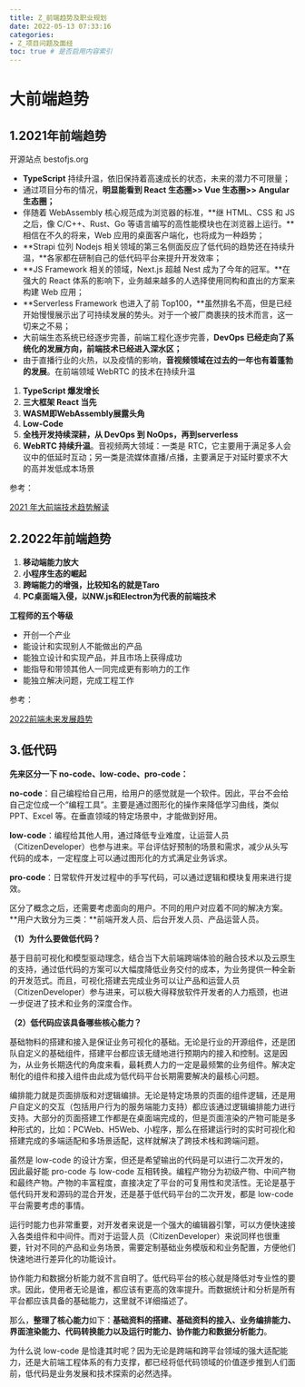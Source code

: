 ```yaml
---
title: Z_前端趋势及职业规划
date: 2022-05-13 07:33:16
categories:
- Z_项目问题及面经
toc: true # 是否启用内容索引
---
```


# 大前端趋势

## 1.2021年前端趋势

开源站点 bestofjs.org 

- **TypeScript** 持续升温，依旧保持着高速成长的状态，未来的潜力不可限量；
- 通过项目分布的情况，**明显能看到 React 生态圈>> Vue 生态圈>> Angular 生态圈；**
- 伴随着 WebAssembly 核心规范成为浏览器的标准，**继 HTML、CSS 和 JS 之后，像 C/C++、Rust、Go 等语言编写的高性能模块也在浏览器上运行。**相信在不久的将来，Web 应用的桌面客户端化，也将成为一种趋势；
- **Strapi 位列 Nodejs 相关领域的第三名侧面反应了低代码的趋势还在持续升温，**各家都在研制自己的低代码平台来提升开发效率；
- **JS Framework 相关的领域，Next.js 超越 Nest 成为了今年的冠军。**在强大的 React 体系的影响下，业务越来越多的人选择使用同构和直出的方案来构建 Web 应用；
- **Serverless Framework 也进入了前 Top100，**虽然排名不高，但是已经开始慢慢展示出了可持续发展的势头。对于一个被厂商裹挟的技术而言，这一切来之不易；
- 大前端生态系统已经逐步完善，前端工程化逐步完善，**DevOps 已经走向了系统化的发展方向，前端技术已经进入深水区；**
- 由于直播行业的火热，以及疫情的影响，**音视频领域在过去的一年也有着蓬勃的发展**。在前端领域 WebRTC 的技术在持续升温

1.  **TypeScript 爆发增长**
2.  **三大框架 React 当先**
3.  **WASM即WebAssembly展露头角**
4.  **Low-Code**
5.  **全栈开发持续深耕，从 DevOps 到 NoOps，再到serverless**
6.  **WebRTC 持续升温**。音视频两大领域：一类是 RTC，它主要用于满足多人会议中的低延时互动；另一类是流媒体直播/点播，主要满足于对延时要求不大的高并发低成本场景

参考：

[2021 年大前端技术趋势解读](https://www.infoq.cn/article/dt002ez7bixgtmeu49qo)

## 2.2022年前端趋势

1. **移动端能力放大**
2. **小程序生态的崛起**
3. **跨端能力的增强，比较知名的就是Taro**
4. **PC桌面端入侵，以NW.js和Electron为代表的前端技术**

**工程师的五个等级**

- 开创一个产业
- 能设计和实现别人不能做出的产品
- 能独立设计和实现产品，并且市场上获得成功
- 能指导和带领其他人一同完成更有影响力的工作
- 能独立解决问题，完成工程工作

参考：

[2022前端未来发展趋势](https://segmentfault.com/a/1190000041041684)

## 3.低代码

**先来区分一下 no-code、low-code、pro-code：**

**no-code**：自己编程给自己用，给用户的感觉就是一个软件。因此，平台不会给自己定位成一个“编程工具”。主要是通过图形化的操作来降低学习曲线，类似 PPT、Excel 等。在垂直领域的特定场景中，才能做到好用。

**low-code**：编程给其他人用，通过降低专业难度，让运营人员（CitizenDeveloper）也参与进来。平台评估好预制的场景和需求，减少从头写代码的成本，一定程度上可以通过图形化的方式满足业务诉求。

**pro-code**：日常软件开发过程中的手写代码，可以通过逻辑和模块复用来进行提效。

区分了概念之后，还需要考虑面向的用户。不同的用户对应着不同的解决方案。**用户大致分为三类：**前端开发人员、后台开发人员、产品运营人员。

**（1）为什么要做低代码？**

基于目前可视化和模型驱动理念，结合当下大前端跨端体验的融合技术以及云原生的支持，通过低代码的方案可以大幅度降低业务交付的成本，为业务提供一种全新的开发范式。而且，可视化搭建去完成业务可以让产品和运营人员（CitizenDeveloper）参与进来，可以极大得释放软件开发者的人力瓶颈，也进一步促进了技术和业务的深度合作。

**（2）低代码应该具备哪些核心能力？**

基础物料的搭建和接入是保证业务可视化的基础。无论是行业的开源组件，还是团队自定义的基础组件，搭建平台都应该无缝地进行预期内的接入和控制。这是因为，从业务长期迭代的角度来看，最耗费人力的一定是最频繁的业务组件。解决定制化的组件和接入组件由此成为低代码平台长期需要解决的最核心问题。

编排能力就是页面排版和对逻辑编排。无论是特定场景的页面的组件逻辑，还是用户自定义的交互（包括用户行为的服务端能力支持）都应该通过逻辑编排能力进行支持。大部分的页面搭建工作都是在桌面端完成的，但是页面渲染的产物可能是多种形式的，比如：PCWeb、H5Web、小程序，那么在搭建运行时的实时可视化和搭建完成的多端适配和多场景适配，这样就解决了跨技术栈和跨端问题。

虽然是 low-code 的设计方案，但还是希望输出的代码是可以进行二次开发的，因此最好能 pro-code 与 low-code 互相转换。编程产物分为初级产物、中间产物和最终产物。产物的丰富程度，直接决定了平台的可复用性和灵活性。无论是基于低代码开发和源码的混合开发，还是基于低代码平台的二次开发，都是 low-code 平台需要考虑的事情。

运行时能力也非常重要，对开发者来说是一个强大的编辑器引擎，可以方便快速接入各类组件和中间件。而对于运营人员（CitizenDeveloper）来说同样也很重要，针对不同的产品和业务场景，需要定制基础业务模版和和业务配置，方便他们快速地进行差异化的功能设计。

协作能力和数据分析能力就不言自明了。低代码平台的核心就是降低对专业性的要求。因此，使用者无论是谁，都应该有更高的效率提升。而数据统计和分析是所有平台都应该具备的基础能力，这里就不详细描述了。

那么，**整理了核心能力**如下：**基础资料的搭建、基础资料的接入、业务编排能力、界面渲染能力、代码转换能力以及运行时能力、协作能力和数据分析能力**。

为什么说 low-code 是恰逢其时呢？因为无论是跨端和跨平台领域的强大适配能力，还是大前端工程体系的有力支撑，都已经将低代码领域的价值逐步推到人们面前，低代码是业务发展和技术探索的必然选择。


